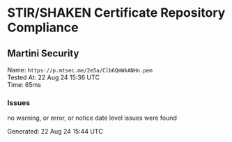 # STIR/SHAKEN Certificate Repository Compliance

## Martini Security

Name: `https://p.mtsec.me/2e5a/Clb6QmWkANHn.pem`\
Tested At: 22 Aug 24 15:36 UTC\
Time: 65ms

### Issues

no warning, or error, or notice date level issues were found

Generated: 22 Aug 24 15:44 UTC